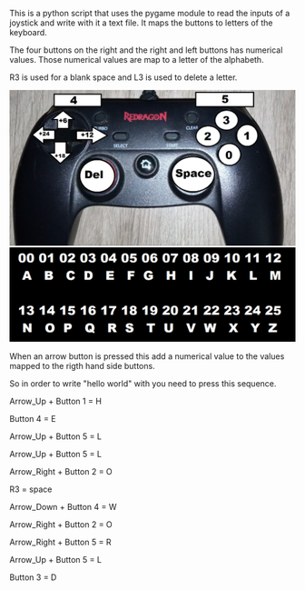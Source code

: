 This is a python script that uses the pygame module to read the inputs of a joystick and write with it a text file. It maps the buttons to letters of the keyboard.

The four buttons on the right and the right and left buttons has numerical values. Those numerical values are map to a letter of the alphabeth.

R3 is used for a blank space and L3 is used to delete a letter.



![Instructions of the controller](controller_instruction.jpg "Instructions of the controller")
![Mapping of the letters of the alphabet](mappingOfLetters.png "Mapping of the letters of the alphabeth")

When an arrow button is pressed this add a numerical value to the values mapped to the rigth hand side buttons.

So in order to write "hello world" with you need to press this sequence. 

Arrow_Up + Button 1 = H

Button 4 = E

Arrow_Up +  Button 5 = L

Arrow_Up +  Button 5 = L


Arrow_Right + Button 2 = O

R3 = space

Arrow_Down + Button 4 = W

Arrow_Right + Button 2 = O

Arrow_Right + Button 5 = R

Arrow_Up +  Button 5 = L


Button 3 = D


